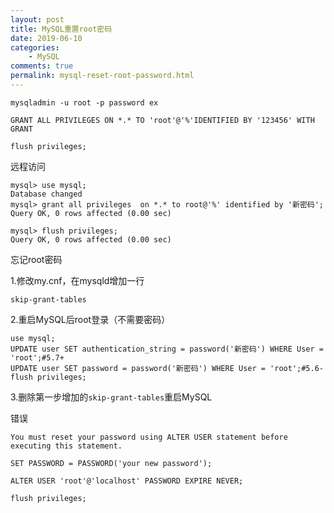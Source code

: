 ```yaml
---
layout: post
title: MySQL重置root密码
date: 2019-06-10
categories:
    - MySQL
comments: true
permalink: mysql-reset-root-password.html
---
```


```
mysqladmin -u root -p password ex

GRANT ALL PRIVILEGES ON *.* TO 'root'@'%'IDENTIFIED BY '123456' WITH GRANT

flush privileges;
```


远程访问

```
mysql> use mysql;
Database changed
mysql> grant all privileges  on *.* to root@'%' identified by '新密码';
Query OK, 0 rows affected (0.00 sec)

mysql> flush privileges;
Query OK, 0 rows affected (0.00 sec)
```

忘记root密码

1.修改my.cnf，在mysqld增加一行

```
skip-grant-tables
```

2.重启MySQL后root登录（不需要密码）

```
use mysql;
UPDATE user SET authentication_string = password('新密码') WHERE User = 'root';#5.7+
UPDATE user SET password = password('新密码') WHERE User = 'root';#5.6-
flush privileges;
```

3.删除第一步增加的`skip-grant-tables`重启MySQL


错误

```
You must reset your password using ALTER USER statement before executing this statement.
```

```
SET PASSWORD = PASSWORD('your new password');

ALTER USER 'root'@'localhost' PASSWORD EXPIRE NEVER;

flush privileges;
```



